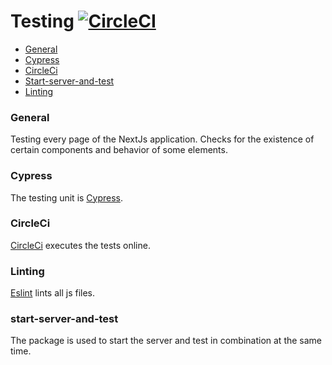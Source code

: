 # Testing [![CircleCI](https://circleci.com/gh/JuzouSatoru2/NextJs-Website.svg?style=svg)](https://circleci.com/gh/JuzouSatoru2/NextJs-Website)
- [General](#general)
- [Cypress](#cypress)
- [CircleCi](#circleci)
- [Start-server-and-test](#start-server-and-test)
- [Linting](#linting)

### General
Testing every page of the NextJs application. Checks for the existence of certain components and behavior of some elements. 

### Cypress
The testing unit is [Cypress](https://www.cypress.io/).

### CircleCi
[CircleCi](https://circleci.com) executes the tests online.

### Linting
[Eslint](https://eslint.org/) lints all js files. 

### start-server-and-test
The package is used to start the server and test in combination at the same time.